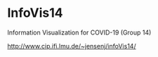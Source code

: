 # InfoVis14
Information Visualization for COVID-19 (Group 14)

http://www.cip.ifi.lmu.de/~jensenj/infoVis14/
